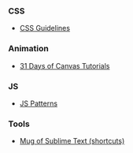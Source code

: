 ### CSS
- [CSS Guidelines](http://cssguidelin.es/)

### Animation
- [31 Days of Canvas Tutorials](http://creativejs.com/2011/08/31-days-of-canvas-tutorials/)

### JS
- [JS Patterns](http://shichuan.github.io/javascript-patterns/)

### Tools
- [Mug of Sublime Text (shortcuts)](http://katiek2.github.io/most/)